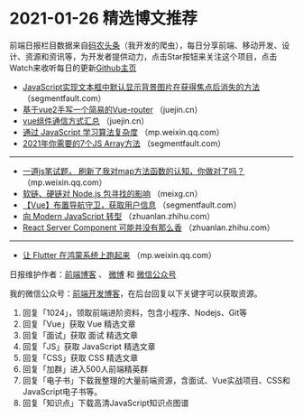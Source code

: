 # 2021-01-26 精选博文推荐

前端日报栏目数据来自[码农头条](https://toutiao.qdkfweb.cn/)（我开发的爬虫），每日分享前端、移动开发、设计、资源和资讯等，为开发者提供动力，点击Star按钮来关注这个项目，点击Watch来收听每日的更新[Github主页](https://github.com/kujian/frontendDaily)
* [JavaScript实现文本框中默认显示背景图片在获得焦点后消失的方法](https://segmentfault.com/a/1190000039086441) （segmentfault.com）
* [基于vue2手写一个简易的Vue-router](https://juejin.cn/post/6921635741978066957) （juejin.cn）
* [vue组件通信方式汇总](https://juejin.cn/post/6921636721310466055) （juejin.cn）
* [通过 JavaScript 学习算法复杂度](https://mp.weixin.qq.com/s?__biz=MzI3NzIzMDY0NA==&mid=2247497925&idx=1&sn=91037cb16b933c7f5aa3b57892ace9d1) （mp.weixin.qq.com）
* [2021年你需要的7个JS Array方法](https://segmentfault.com/a/1190000039088345) （segmentfault.com）

***
* [一道js笔试题， 刷新了我对map方法函数的认知，你做对了吗？](https://mp.weixin.qq.com/s?__biz=MzU5NDM5MDg1Mw==&mid=2247490221&idx=1&sn=a68c062f6d72fdcccefc692532111218) （mp.weixin.qq.com）
* [软链、硬链对 Node.js 包寻找的影响](https://meixg.cn/2021/01/25/ln-nodejs/) （meixg.cn）
* [【Vue】布置导航守卫，获取用户信息](https://segmentfault.com/a/1190000039085995) （segmentfault.com）
* [向 Modern JavaScript 转型](https://zhuanlan.zhihu.com/p/345085461) （zhuanlan.zhihu.com）
* [React Server Component 可能并没有那么香](https://zhuanlan.zhihu.com/p/346532599) （zhuanlan.zhihu.com）

***
* [让 Flutter 在鸿蒙系统上跑起来](https://mp.weixin.qq.com/s/vTWZRaxvsOS_VRjfh6l4FQ#) （mp.weixin.qq.com）

日报维护作者：[前端博客](https://qdkfweb.cn/) 、 [微博](http://weibo.com/kujian) 和 [微信公众号](https://open.weixin.qq.com/qr/code?username=caibaojian_com)

我的微信公众号：[前端开发博客](https://open.weixin.qq.com/qr/code?username=caibaojian_com)，在后台回复以下关键字可以获取资源。

1. 回复「1024」，领取前端进阶资料，包含小程序、Nodejs、Git等
2. 回复「Vue」获取 Vue 精选文章
3. 回复「面试」获取 面试 精选文章
4. 回复「JS」获取 JavaScript 精选文章
5. 回复「CSS」获取 CSS 精选文章
6. 回复「加群」进入500人前端精英群
7. 回复「电子书」下载我整理的大量前端资源，含面试、Vue实战项目、CSS和JavaScript电子书等。
8. 回复「知识点」下载高清JavaScript知识点图谱